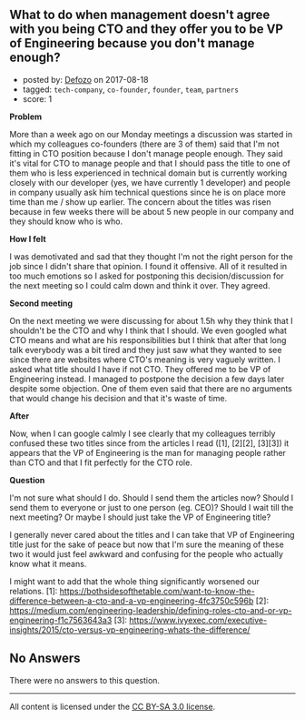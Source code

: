 ## What to do when management doesn't agree with you being CTO and they offer you to be VP of Engineering because you don't manage enough?

- posted by: [Defozo](https://stackexchange.com/users/1302735/defozo) on 2017-08-18
- tagged: `tech-company`, `co-founder`, `founder`, `team`, `partners`
- score: 1

**Problem**

More than a week ago on our Monday meetings a discussion was started in which my colleagues co-founders (there are 3 of them) said that I'm not fitting in CTO position because I don't manage people enough. They said it's vital for CTO to manage people and that I should pass the title to one of them who is less experienced in technical domain but is currently working closely with our developer (yes, we have currently 1 developer) and people in company usually ask him technical questions since he is on place more time than me / show up earlier. The concern about the titles was risen because in few weeks there will be about 5 new people in our company and they should know who is who.

**How I felt**

I was demotivated and sad that they thought I'm not the right person for the job since I didn't share that opinion. I found it offensive. All of it resulted in too much emotions so I asked for postponing this decision/discussion for the next meeting so I could calm down and think it over. They agreed.

**Second meeting**

On the next meeting we were discussing for about 1.5h why they think that I shouldn't be the CTO and why I think that I should. We even googled what CTO means and what are his responsibilities but I think that after that long talk everybody was a bit tired and they just saw what they wanted to see since there are websites where CTO's meaning is very vaguely written. I asked what title should I have if not CTO. They offered me to be VP of Engineering instead. I managed to postpone the decision a few days later despite some objection. One of them even said that there are no arguments that would change his decision and that it's waste of time.

**After**

Now, when I can google calmly I see clearly that my colleagues terribly confused these two titles since from the articles I read ([1], [2][2], [3][3]) it appears that the VP of Engineering is the man for managing people rather than CTO and that I fit perfectly for the CTO role.

**Question**

I'm not sure what should I do. Should I send them the articles now? Should I send them to everyone or just to one person (eg. CEO)?  Should I wait till the next meeting? Or maybe I should just take the VP of Engineering title?

I generally never cared about the titles and I can take that VP of Engineering title just for the sake of peace but now that I'm sure the meaning of these two it would just feel awkward and confusing for the people who actually know what it means.

I might want to add that the whole thing significantly worsened our relations.
  [1]: https://bothsidesofthetable.com/want-to-know-the-difference-between-a-cto-and-a-vp-engineering-4fc3750c596b
  [2]: https://medium.com/engineering-leadership/defining-roles-cto-and-or-vp-engineering-f1c7563643a3
  [3]: https://www.ivyexec.com/executive-insights/2015/cto-versus-vp-engineering-whats-the-difference/

## No Answers

There were no answers to this question.


---

All content is licensed under the [CC BY-SA 3.0 license](https://creativecommons.org/licenses/by-sa/3.0/).
